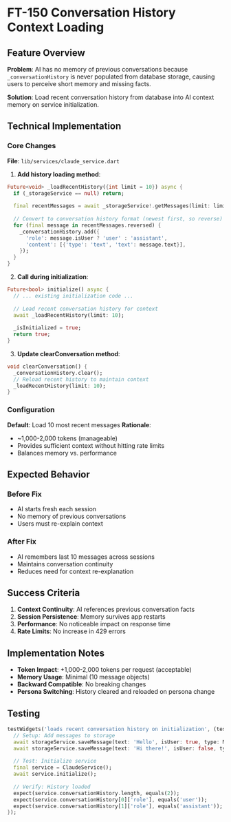# FT-150 Conversation History Context Loading

## Feature Overview

**Problem**: AI has no memory of previous conversations because `_conversationHistory` is never populated from database storage, causing users to perceive short memory and missing facts.

**Solution**: Load recent conversation history from database into AI context memory on service initialization.

## Technical Implementation

### Core Changes

**File**: `lib/services/claude_service.dart`

1. **Add history loading method**:
```dart
Future<void> _loadRecentHistory({int limit = 10}) async {
  if (_storageService == null) return;
  
  final recentMessages = await _storageService!.getMessages(limit: limit);
  
  // Convert to conversation history format (newest first, so reverse)
  for (final message in recentMessages.reversed) {
    _conversationHistory.add({
      'role': message.isUser ? 'user' : 'assistant',
      'content': [{'type': 'text', 'text': message.text}],
    });
  }
}
```

2. **Call during initialization**:
```dart
Future<bool> initialize() async {
  // ... existing initialization code ...
  
  // Load recent conversation history for context
  await _loadRecentHistory(limit: 10);
  
  _isInitialized = true;
  return true;
}
```

3. **Update clearConversation method**:
```dart
void clearConversation() {
  _conversationHistory.clear();
  // Reload recent history to maintain context
  _loadRecentHistory(limit: 10);
}
```

### Configuration

**Default**: Load 10 most recent messages
**Rationale**: 
- ~1,000-2,000 tokens (manageable)
- Provides sufficient context without hitting rate limits
- Balances memory vs. performance

## Expected Behavior

### Before Fix
- AI starts fresh each session
- No memory of previous conversations
- Users must re-explain context

### After Fix
- AI remembers last 10 messages across sessions
- Maintains conversation continuity
- Reduces need for context re-explanation

## Success Criteria

1. **Context Continuity**: AI references previous conversation facts
2. **Session Persistence**: Memory survives app restarts
3. **Performance**: No noticeable impact on response time
4. **Rate Limits**: No increase in 429 errors

## Implementation Notes

- **Token Impact**: +1,000-2,000 tokens per request (acceptable)
- **Memory Usage**: Minimal (10 message objects)
- **Backward Compatible**: No breaking changes
- **Persona Switching**: History cleared and reloaded on persona change

## Testing

```dart
testWidgets('loads recent conversation history on initialization', (tester) async {
  // Setup: Add messages to storage
  await storageService.saveMessage(text: 'Hello', isUser: true, type: MessageType.text);
  await storageService.saveMessage(text: 'Hi there!', isUser: false, type: MessageType.text);
  
  // Test: Initialize service
  final service = ClaudeService();
  await service.initialize();
  
  // Verify: History loaded
  expect(service.conversationHistory.length, equals(2));
  expect(service.conversationHistory[0]['role'], equals('user'));
  expect(service.conversationHistory[1]['role'], equals('assistant'));
});
```
